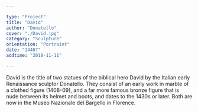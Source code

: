 ```yaml
---

type: "Project"
title: "David"
author: "Donatello"
cover: "./David.jpg"
category: "Sculpture"
orientation: "Portraint"
date: "1440?"
addtime: "2018-11-11"

---
```


David is the title of two statues of the biblical hero David by the Italian early Renaissance sculptor Donatello. They consist of an early work in marble of a clothed figure (1408-09), and a far more famous bronze figure that is nude between its helmet and boots, and dates to the 1430s or later. Both are now in the Museo Nazionale del Bargello in Florence.
